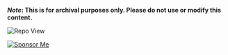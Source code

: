 <strong>*Note*: This is for archival purposes only. Please do not use or modify this content.</strong>

![Repo View](https://komarev.com/ghpvc/?username=aayushx402&style=for-the-badge&color=blue)

[![Sponsor Me](https://img.shields.io/badge/aayushx402-SPONSOR-cyan?style=for-the-badge&logo=github)](https://github.com/aayushx402/images/blob/main/QR)








